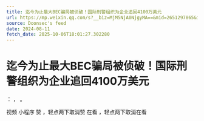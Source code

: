 ```yaml
---
title: 迄今为止最大BEC骗局被侦破！国际刑警组织为企业追回4100万美元
url: https://mp.weixin.qq.com/s?__biz=MjM5NjA0NjgyMA==&mid=2651297865&idx=3&sn=3b13b29f7129ade94ada46b58d95c765
source: Doonsec's feed
date: 2024-08-11
fetch_date: 2025-10-06T18:01:27.302280
---
```


# 迄今为止最大BEC骗局被侦破！国际刑警组织为企业追回4100万美元

：
，
。

视频
小程序
赞
，轻点两下取消赞
在看
，轻点两下取消在看
